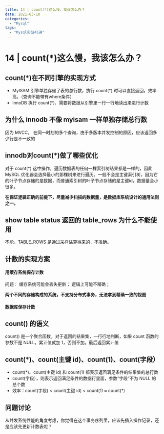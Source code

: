 ```yaml
---
title: 14 | count(*)这么慢，我该怎么办？
date: 2021-03-10
categories:
  - "Mysql"
tags:
  - "Mysql实战45讲"
---
```


<!--more-->

# 14 | count(*)这么慢，我该怎么办？

## count(*)在不同引擎的实现方式
* MyISAM 引擎单独存储了表的总行数，执行 count(*) 时可以直接返回，效率高。（查询不能带有where条件）
* InnoDB 执行 count(*)，需要将数据从引擎里一行一行地读出来进行计数

## 为什么 innodb 不像 myisam 一样单独存储总行数
因为 MVCC。
在同一时刻的多个查询，由于多版本并发控制的原因，应该返回多少行是不一致的

## innodb对count(*)做了哪些优化
对于 count(*) 这中操作，遍历数据表的任何一棵索引树结果都是一样的，因此 MySQL 优化器会选择最小的那棵树来进行遍历。一般不会是主键索引树，因为它的叶子节点存储的是数据，而普通索引树的叶子节点存储的是主键id，数据量会小很多。

**在保证逻辑正确的前提下，尽量减少扫描的数据量，是数据库系统设计的通用法则之一。**

## show table status 返回的 table_rows 为什么不能使用
不能。TABLE_ROWS 是通过采样估算得来的，不准确。

## 计数的实现方案

#### 用缓存系统保存计数
问题：
缓存系统可能会丢失更新；
逻辑上可能不精确；

**两个不同的存储构成的系统，不支持分布式事务，无法拿到精确一致的视图**

#### 数据库保存计数

## count() 的语义
count() 是一个聚合函数，对于返回的结果集，一行行地判断，如果 count 函数的参数不是 NULL，累计值就加 1，否则不加。最后返回累计值

## count(*)、count(主键 id)、count(1)、count(字段）
* count(*)、count(主键 id) 和 count(1) 都表示返回满足条件的结果集的总行数
* count(字段），则表示返回满足条件的数据行里面，参数“字段”不为 NULL 的总个数
* 效率：count(字段) < count(主键 id) < count(1) ≈ count(*)

## 问题讨论
从并发系统性能的角度考虑，你觉得在这个事务序列里，应该先插入操作记录，还是应该先更新计数表呢？